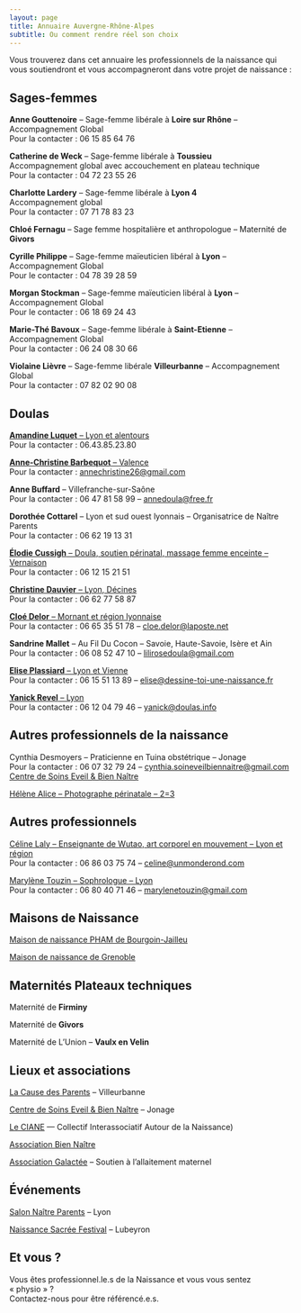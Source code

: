 ```yaml
---
layout: page
title: Annuaire Auvergne-Rhône-Alpes
subtitle: Ou comment rendre réel son choix
---
```


Vous trouverez dans cet annuaire les professionnels de la naissance qui vous soutiendront et vous accompagneront dans votre projet de naissance :


## Sages-femmes

**Anne Gouttenoire** – Sage-femme libérale à **Loire sur Rhône** – Accompagnement Global  
Pour la contacter : 06 15 85 64 76

**Catherine de Weck** – Sage-femme libérale à **Toussieu**  
Accompagnement global avec accouchement en plateau technique  
Pour la contacter : 04 72 23 55 26

**Charlotte Lardery** – Sage-femme libérale à **Lyon 4**  
Accompagnement global  
Pour la contacter : 07 71 78 83 23

**Chloé Fernagu** – Sage femme hospitalière et anthropologue – Maternité de **Givors**

**Cyrille Philippe** – Sage-femme maïeuticien libéral à **Lyon** – Accompagnement Global  
Pour le contacter : 04 78 39 28 59

**Morgan Stockman** – Sage-femme maïeuticien libéral à **Lyon** – Accompagnement Global  
Pour le contacter : 06 18 69 24 43

**Marie-Thé Bavoux** – Sage-femme libérale à **Saint-Etienne** – Accompagnement Global  
Pour la contacter : 06 24 08 30 66

**Violaine Lièvre** – Sage-femme libérale **Villeurbanne** – Accompagnement Global  
Pour la contacter : 07 82 02 90 08


## Doulas

[**Amandine Luquet** – Lyon et alentours](https://www.bien-naitre-doula.fr)  
Pour la contacter : 06.43.85.23.80

[**Anne-Christine Barbequot** – Valence](https://cheminsdenaissance.com/)  
Pour la contacter : annechristine26@gmail.com  

**Anne Buffard** – Villefranche-sur-Saône  
Pour la contacter : 06 47 81 58 99 – annedoula@free.fr

**Dorothée Cottarel** – Lyon et sud ouest lyonnais – Organisatrice de Naître Parents  
Pour la contacter : 06 62 19 13 31

[**Élodie Cussigh** – Doula, soutien périnatal, massage femme enceinte – Vernaison](https://www.doula-mama.com)  
Pour la contacter : 06 12 15 21 51  

[**Christine Dauvier** – Lyon, Décines](https://www.facebook.com/sterenndoula/?fref=gc&dti=798953136900048&hc_location=ufi)  
Pour la contacter : 06 62 77 58 87

[**Cloé Delor** – Mornant et région lyonnaise](https://naissance-accompagnee.fr/)  
Pour la contacter : 06 65 35 51 78 – cloe.delor@laposte.net

**Sandrine Mallet** – Au Fil Du Cocon – Savoie, Haute-Savoie, Isère et Ain  
Pour la contacter : 06 08 52 47 10 – lilirosedoula@gmail.com

[**Elise Plassiard** – Lyon et Vienne](http://dessine-toi-une-naissance.fr/)  
Pour la contacter : 06 15 51 13 89 – elise@dessine-toi-une-naissance.fr   

[**Yanick Revel** – Lyon](https://naissance.nayane.fr)  
Pour la contacter : 06 12 04 79 46 – yanick@doulas.info  


## Autres professionnels de la naissance

Cynthia Desmoyers – Praticienne en Tuina obstétrique – Jonage  
Pour la contacter : 06 07 32 79 24 – cynthia.soineveilbiennaitre@gmail.com  
[Centre de Soins Eveil & Bien Naître](https://soineveilbiennaitre.com/) 

[Hélène Alice – Photographe périnatale – 2=3](https://www.helenealice.org)


## Autres professionnels

[Céline Laly – Enseignante de Wutao, art corporel en mouvement – Lyon et région](http://unmonderond.com/)  
Pour la contacter : 06 86 03 75 74 – celine@unmonderond.com


[Marylène Touzin – Sophrologue – Lyon](https://www.marylene-touzin-sophrologue.fr)  
Pour la contacter : 06 80 40 71 46 – marylenetouzin@gmail.com


## Maisons de Naissance

[Maison de naissance PHAM de Bourgoin-Jailleu](http://mdnpham.fr/)

[Maison de naissance de Grenoble](https://www.lamaisongrenoble.com/)


## Maternités Plateaux techniques

Maternité de **Firminy**

Maternité de **Givors**

Maternité de L’Union – **Vaulx en Velin**


## Lieux et associations

[La Cause des Parents](https://www.lacausedesparents.org/) – Villeurbanne

[Centre de Soins Eveil & Bien Naître](https://soineveilbiennaitre.com/) – Jonage

[Le CIANE](https://ciane.net/) — Collectif Interassociatif Autour de la Naissance)

[Association Bien Naître](http://biennaitre.free.fr/wordpress/)

[Association Galactée](https://www.galactee.org/) – Soutien à l’allaitement maternel


## Événements

[Salon Naître Parents](https://www.facebook.com/Naitre-Parents-Lyon-1556009177764463/) – Lyon

[Naissance Sacrée Festival](https://www.facebook.com/Naissance-Sacr%C3%A9e-une-rencontre-715238045284946/) – Lubeyron

## Et vous ?

Vous êtes professionnel.le.s de la Naissance et vous vous sentez « physio » ?  
Contactez-nous pour être référencé.e.s.